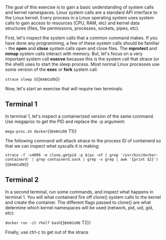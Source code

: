 The goal of this exercise is to gain a basic understanding of system calls and kernel namespaces. Linux system calls are a standard API interface to the Linux kernel. Every process in a Linux operating system uses system calls to gain access to resources (CPU, RAM, etc) and kernel data structures (files, file permissions, processes, sockets, pipes, etc).

First, let's inspect the system calls that a common command makes. If you have done any programming, a few of these system calls should be familiar - the **open** and **close** system calls open and close files. The **mprotect** and **mmap** system calls interact with memory. But, let's focus on a very important system call **execve** because this is the system call that strace (or the shell) uses to start the sleep process. Most normal Linux processes use some version of the **exec** or **fork** system call.

`strace sleep 5`{{execute}}



Now, let's start an exercise that will require two terminals:

## Terminal 1 ##
In terminal 1, let's inspect a containerized version of the same command. Use megaproc to get the PID and replace the -p argument:

`mega-proc.sh docker`{{execute T1}}

The following command will attach strace to the process ID of containerd so that we can inspect what syscalls it is making:

`strace -f -s4096 -e clone,getpid -p $(ps -ef | grep '/usr/bin/docker-containerd' | grep containerd.sock | grep -v grep | awk '{print $2}')`{{execute}}

## Terminal 2 ##
In a second terminal, run some commands, and inspect what happens in terminal 1. You will what containerd fire off clone() system calls to the kernel and create the container. The different flags passed to clone() are what determine which kernel namespaces will be used (network, pid, uid, gid, etc):

`docker run -it rhel7 bash`{{execute T2}}

Finally, use ctrl-c to get out of the strace
